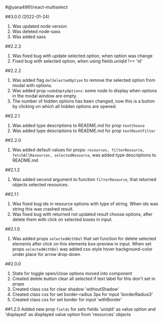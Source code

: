 #@yana4961/react-multiselect

##3.0.0 (2022-01-24)
1) Was updated node version
2) Was deleted node-sass
3) Was added sass

##2.2.3 
1) Was fixed bug with update selected option, when option was change
2) Fixed bug with selected option, when using fields.uniqId !== 'id'

##2.2.2
1) Was added flag ```delSelectedOption``` to remove the selected option from modal with options.
2) Was added prop ```nodeEmptyOptions```: some node to display when options in the modal window are empty.
3) The number of hidden options has been changed, now this is a button by clicking on which all hidden options are opened.

##2.2.1
1) Was added type descriptions to README.md for prop ```textChoose```
2) Was added type descriptions to README.md for prop ```textResetFilter```

##2.2.0
1) Was added default values for props:  ```resources, filterResource, fetchAllResources, selectedResource```, was added type descriptions to README.md

##2.1.2
1) Was added second argument to function ```filterResource```, that returned objects selected resources.

##2.1.1
1) Was fixed bug ids in resource options with type of string. When ids was string this was crashed result.
2) Was fixed bug with returned not updated result choose options, after delete them with click on selected boxes in input.

##2.1.0
1) Was added props ```selectedWithDel``` that set function for delete selected elements after click on this elements box-preview in input. 
When set props ```selectedWithDel```  was added css-style hover background-color under place for arrow drop-down

##2.0.0
1) State for toggle open/close options moved into component
2) Created delete button clear all selected if text label for this don't set in props
3) Created class css for clear shadow 'withoutShadow'
4) Created class css for set border-radius 3px for input 'borderRadius3'
4) Created class css for set border for input 'withBorder'

##1.2.0
Added new prop ``` fields ``` for sets fields 'uniqId' as value option and 'displayed' as displayed value option from 'resources' objects
